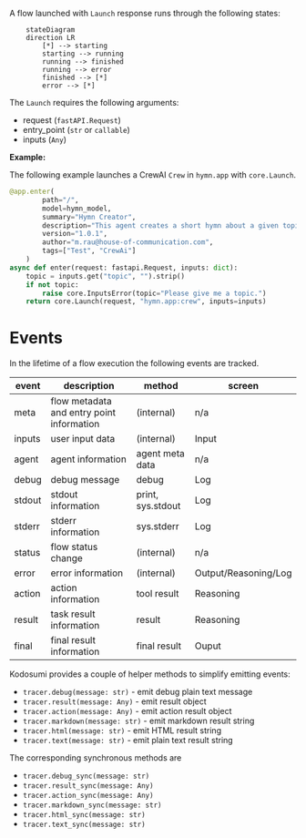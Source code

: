 A flow launched with `Launch` response runs through the following states:

```mermaid
    stateDiagram 
    direction LR
        [*] --> starting
        starting --> running
        running --> finished
        running --> error
        finished --> [*]
        error --> [*]
```

The `Launch` requires the following arguments:

* request (`fastAPI.Request`)
* entry_point (`str` or `callable`)
* inputs (`Any`)

**Example:**

The following example launches a CrewAI `Crew` in `hymn.app` with `core.Launch`.

```python
@app.enter(
        path="/", 
        model=hymn_model,
        summary="Hymn Creator",
        description="This agent creates a short hymn about a given topic of your choice using openai and crewai.",
        version="1.0.1",
        author="m.rau@house-of-communication.com",
        tags=["Test", "CrewAi"]
    )
async def enter(request: fastapi.Request, inputs: dict):
    topic = inputs.get("topic", "").strip()
    if not topic:
        raise core.InputsError(topic="Please give me a topic.")
    return core.Launch(request, "hymn.app:crew", inputs=inputs)
```

# Events

In the lifetime of a flow execution the following events are tracked.

| event  | description                               | method            | screen               |
| ------ | ----------------------------------------- | ----------------- | -------------------- |
| meta   | flow metadata and entry point information | (internal)        | n/a                  |
| inputs | user input data                           | (internal)        | Input                |
| agent  | agent information                         | agent meta data   | n/a                  |
| debug  | debug message                             | debug             | Log                  |
| stdout | stdout information                        | print, sys.stdout | Log                  |
| stderr | stderr information                        | sys.stderr        | Log                  |
| status | flow status change                        | (internal)        | n/a                  |
| error  | error information                         | (internal)        | Output/Reasoning/Log |
| action | action information                        | tool result       | Reasoning            |
| result | task result information                   | result            | Reasoning            |
| final  | final result information                  | final result      | Ouput                |

Kodosumi provides a couple of helper methods to simplify emitting events:

* `tracer.debug(message: str)` - emit debug plain text message
* `tracer.result(message: Any)` - emit result object
* `tracer.action(message: Any)` - emit action result object
* `tracer.markdown(message: str)` - emit markdown result string
* `tracer.html(message: str)` - emit HTML result string
* `tracer.text(message: str)` - emit plain text result string

The corresponding synchronous methods are

* `tracer.debug_sync(message: str)`
* `tracer.result_sync(message: Any)`
* `tracer.action_sync(message: Any)`
* `tracer.markdown_sync(message: str)`
* `tracer.html_sync(message: str)`
* `tracer.text_sync(message: str)`
